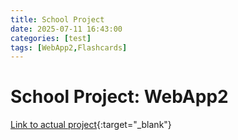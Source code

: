 ```yaml
---
title: School Project
date: 2025-07-11 16:43:00
categories: [test]
tags: [WebApp2,Flashcards] 
---
```


# School Project: WebApp2

[Link to actual project](https://filipnilssen.github.io/WebApp2/){:target="_blank"}


